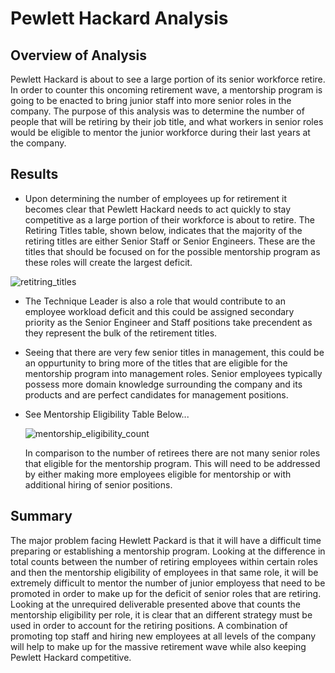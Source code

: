 # Pewlett Hackard Analysis

## Overview of Analysis
Pewlett Hackard is about to see a large portion of its senior workforce retire.  In order to counter this oncoming retirement wave, a mentorship program is going to be enacted to bring junior staff into more senior roles in the company.  The purpose of this analysis was to determine the number of people that will be retiring by their job title, and what workers in senior roles would be eligible to mentor the junior workforce during their last years at the company.

## Results

*   Upon determining the number of employees up for retirement it becomes clear that Pewlett Hackard needs to act quickly to stay competitive as a large portion of their workforce is about to retire.  The Retiring Titles table, shown below, indicates that the majority of the retiring titles are either Senior Staff or Senior Engineers.  These are the titles that should be focused on for the possible mentorship program as these roles will create the largest deficit.

<img src="/Users/robertyokabaskas/Desktop/Pewlett-Hackard-Analysis/Resources/retitring_titles.png" alt="retitring_titles" style="zoom:100%;" />



* The Technique Leader is also a role that would contribute to an employee workload deficit and this could be assigned secondary priority as the Senior Engineer and Staff positions take precendent as they represent the bulk of the retirement titles.

* Seeing that there are very few senior titles in management, this could be an oppurtunity to bring more of the titles that are eligible for the mentorship program into management roles.  Senior employees typically possess more domain knowledge surrounding the company and its products and are perfect candidates for management positions.

* See Mentorship Eligibility Table Below...

  ![mentorship_eligibility_count](/Users/robertyokabaskas/Desktop/Pewlett-Hackard-Analysis/Resources/mentorship_eligibility_count.png)

  In comparison to the number of retirees there are not many senior roles that eligible for the mentorship program.  This will need to be addressed by either making more employees eligible for mentorship or with additional hiring of senior positions.

## Summary
The major problem facing Hewlett Packard is that it will have a difficult time preparing or establishing a mentorship program.  Looking at the difference in total counts between the number of retiring employees within certain roles and then the mentorship eligibility of employees in that same role, it will be extremely difficult to mentor the number of junior employess that need to be promoted in order to make up for the deficit of senior roles that are retiring.  Looking at the unrequired deliverable presented above that counts the mentorship eligibility per role, it is clear that an different strategy must be used in order to account for the retiring positions.  A combination of promoting top staff and hiring new employees at all levels of the company will help to make up for the massive retirement wave while also keeping Pewlett Hackard competitive.


